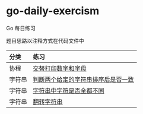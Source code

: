 # go-daily-exercism
Go 每日练习

题目思路以注释方式在代码文件中

| 分类 | 练习 |
| :--- | :--- |
| 协程| [交替打印数字和字⺟](./2022/11/08/20221108.go) |
| 字符串| [判断两个给定的字符串排序后是否⼀致](./2022/11/11/20221111.go) |
| 字符串| [字符串中字符是否全都不同](./2022/11/09/20221109.go) |
| 字符串| [翻转字符串](./2022/11/10/20221110.go) |
